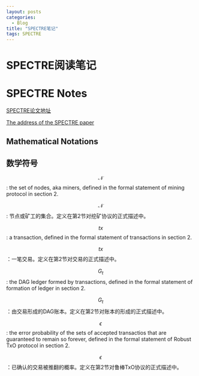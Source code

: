 ```yaml
---
layout: posts
categories:
  - Blog
title: "SPECTRE笔记"
tags: SPECTRE
---
```


# SPECTRE阅读笔记

# SPECTRE Notes

[SPECTRE论文地址](https://eprint.iacr.org/2016/1159.pdf)

[The address of the SPECTRE paper](https://eprint.iacr.org/2016/1159.pdf)

## Mathematical Notations

## 数学符号

$$\mathcal{N}$$: the set of nodes, aka miners, defined in the formal statement of mining protocol in section 2.

$$\mathcal{N}$$: 节点或矿工的集合。定义在第2节对挖矿协议的正式描述中。

$$tx$$: a transaction, defined in the formal statement of transactions in section 2.

$$tx$$：一笔交易。定义在第2节对交易的正式描述中。

$$G_t$$: the DAG ledger formed by transactions, defined in the formal statement of formation of ledger in section 2.

$$G_t$$：由交易形成的DAG账本。定义在第2节对账本的形成的正式描述中。

$$\epsilon$$: the error probability of the sets of accepted transactios that are guaranteed to remain so forever, defined in the formal statement of Robust TxO protocol in section 2.

$$\epsilon$$：已确认的交易被推翻的概率。定义在第2节对鲁棒TxO协议的正式描述中。

